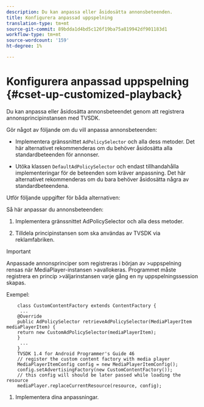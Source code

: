 ```yaml
---
description: Du kan anpassa eller åsidosätta annonsbeteenden.
title: Konfigurera anpassad uppspelning
translation-type: tm+mt
source-git-commit: 89bdda1d4bd5c126f19ba75a819942df901183d1
workflow-type: tm+mt
source-wordcount: '159'
ht-degree: 1%

---
```



# Konfigurera anpassad uppspelning {#cset-up-customized-playback}

Du kan anpassa eller åsidosätta annonsbeteendet genom att registrera annonsprincipinstansen med TVSDK.

Gör något av följande om du vill anpassa annonsbeteenden:

* Implementera gränssnittet `AdPolicySelector` och alla dess metoder.
Det här alternativet rekommenderas om du behöver åsidosätta alla standardbeteenden för annonser.

* Utöka klassen `DefaultAdPolicySelector` och endast tillhandahålla implementeringar för de beteenden som kräver
anpassning.
Det här alternativet rekommenderas om du bara behöver åsidosätta några av standardbeteendena.

Utför följande uppgifter för båda alternativen:

Så här anpassar du annonsbeteenden:

1. Implementera gränssnittet AdPolicySelector och alla dess metoder.

1. Tilldela principinstansen som ska användas av TVSDK via reklamfabriken.

>[!IMPORTANT]
>
>Anpassade annonsprinciper som registreras i början av >uppspelning rensas när MediaPlayer-instansen >avallokeras. Programmet måste registrera en princip >väljarinstansen varje gång en ny uppspelningssession skapas.

Exempel:

```
    class CustomContentFactory extends ContentFactory {
     ...
    @Override
    public AdPolicySelector retrieveAdPolicySelector(MediaPlayerItem mediaPlayerItem) {
    return new CustomAdPolicySelector(mediaPlayerItem);
    }
     ...
    }
    TVSDK 1.4 for Android Programmer's Guide 46
    // register the custom content factory with media player
    MediaPlayerItemConfig config = new MediaPlayerItemConfig();
    config.setAdvertisingFactory(new CustomContentFactory());
    // this config will should be later passed while loading the resource
    mediaPlayer.replaceCurrentResource(resource, config);
```

1. Implementera dina anpassningar.